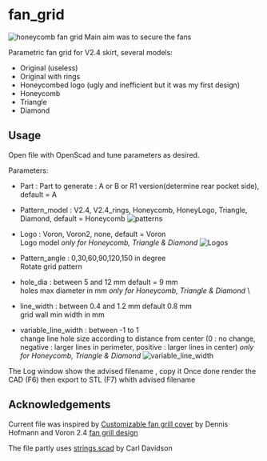 # fan_grid #
![honeycomb fan grid](https://github.com/fbeauKmi/V2.3934/blob/main/mods/fan_grid/Images/20220729_223132_resized.jpg)
Main aim was to secure the fans

Parametric fan grid for V2.4 skirt, several models:
- Original (useless)
- Original with rings
- Honeycombed logo (ugly and inefficient but it was my first design)
- Honeycomb
- Triangle
- Diamond

## Usage ##
Open file with OpenScad and tune parameters as desired.

Parameters:

- Part : Part to generate : A or B or R1 version(determine rear pocket side), default = A
- Pattern_model : V2.4, V2.4_rings, Honeycomb, HoneyLogo, Triangle, Diamond, default = Honeycomb
![patterns](https://github.com/fbeauKmi/V2.3934/blob/main/mods/fan_grid/Images/patterns.png)
- Logo :  Voron, Voron2, none, default = Voron \
Logo model 
_only for Honeycomb, Triangle & Diamond_
![Logos](https://github.com/fbeauKmi/V2.3934/blob/main/mods/fan_grid/Images/logos.png)
- Pattern_angle : 0,30,60,90,120,150 in degree \
Rotate grid pattern 
- hole_dia : between 5 and 12 mm default = 9 mm \
holes max diameter in mm
_only for Honeycomb, Triangle & Diamond_ \
- line_width : between 0.4 and 1.2 mm default 0.8 mm \
grid wall min width in mm

- variable_line_width : between -1 to 1 \
change line hole size according to distance from center (0 : no change, negative : larger lines in perimeter, positive : larger lines in center)
_only for Honeycomb, Triangle & Diamond_
![variable_line_width](https://github.com/fbeauKmi/V2.3934/blob/main/mods/fan_grid/Images/variable_lw.png)

The Log window show the advised filename , copy it
Once done render the CAD (F6) then export to STL (F7) whith advised filename

## Acknowledgements ##

Current file was inspired by [Customizable fan grill cover](https://www.thingiverse.com/thing:2802474) by Dennis Hofmann
and Voron 2.4 [fan grill design](https://github.com/VoronDesign/Voron-2/blob/Voron2.4/STLs/Skirts/%5Ba%5D_fan_grill_a_x2.stl)

The file partly uses [strings.scad](https://github.com/davidson16807/relativity.scad) by Carl Davidson

